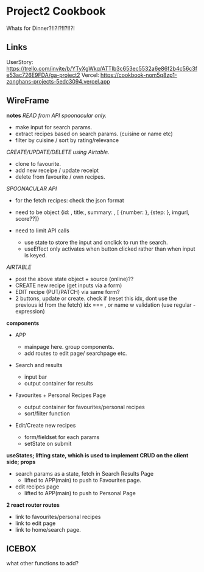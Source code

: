 # Project2 Cookbook

Whats for Dinner?!!?!?!!?!!?!

## Links

UserStory: https://trello.com/invite/b/YTyXgWkq/ATTIb3c653ec5532a6e86f2b4c56c3fe53ac726E9FDA/ga-project2
Vercel: https://cookbook-nom5q8zp1-zonghans-projects-5edc3094.vercel.app

## WireFrame

**notes**
_READ from API spoonacular only._

- make input for search params.
- extract recipes based on search params. (cuisine or name etc)
- filter by cuisine / sort by rating/relevance

_CREATE/UPDATE/DELETE using Airtable._

- clone to favourite.
- add new receipe / update receipt
- delete from favourite / own recipes.

_SPOONACULAR API_

- for the fetch recipes: check the json format
- need to be object {id: , title:, summary: , [ {number: }, {step: }, imgurl, score??]}
- need to limit API calls

  - use state to store the input and onclick to run the search.
  - useEffect only activates when button clicked rather than when input is keyed.

_AIRTABLE_

- post the above state object + source (online)??
- CREATE new recipe (get inputs via a form)
- EDIT recipe (PUT/PATCH) via same form?
- 2 buttons, update or create. check if (reset this idx, dont use the previous id from the fetch) idx === , or name w validation (use regular - expression)

**components**

- APP

  - mainpage here. group components.
  - add routes to edit page/ searchpage etc.

- Search and results

  - input bar
  - output container for results

- Favourites + Personal Recipes Page

  - output container for favourites/personal recipes
  - sort/filter function

- Edit/Create new recipes

  - form/fieldset for each params
  - setState on submit

**useStates; lifting state, which is used to implement CRUD on the client side; props**

- search params as a state, fetch in Search Results Page
  - lifted to APP(main) to push to Favourites page.
- edit recipes page
  - lifted to APP(main) to push to Personal Page

**2 react router routes**

- link to favourites/personal recipes
- link to edit page
- link to home/search page.

## ICEBOX

what other functions to add?
